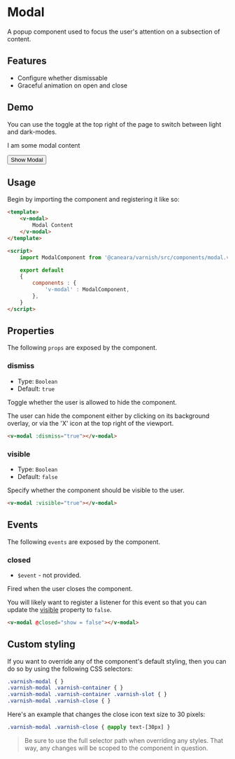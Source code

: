 # Modal

A popup component used to focus the user's attention on a subsection of content.

## Features

* Configure whether dismissable
* Graceful animation on open and close

## Demo

You can use the toggle at the top right of the page to switch between light and dark-modes.

<!-- Setup -->
<script setup>
    import { ref } from 'vue';
    import ModalComponent from '../../src/components/modal.vue';

    let show = ref(false);
</script>

<!-- Demo -->
<div class="bg-gray-100 dark:bg-black flex justify-center rounded-md p-6 mt-8">
    <ClientOnly>
        <ModalComponent :visible="show" @closed="show = false">
            <p>I am some modal content</p>
        </ModalComponent>
    </ClientOnly>
    <button @click="show = true"
            class="bg-sky-700 text-white px-3 py-1 mt-10 mb-12 rounded-md">
        Show Modal
    </button>
</div>

## Usage

Begin by importing the component and registering it like so:

```html
<template>
    <v-modal>
        Modal Content
    </v-modal>
</template>

<script>
    import ModalComponent from '@caneara/varnish/src/components/modal.vue';

    export default
    {
        components : {
            'v-modal' : ModalComponent,
        },
    }
</script>
```

## Properties

The following `props` are exposed by the component.

### dismiss

- Type: `Boolean`
- Default: `true`

Toggle whether the user is allowed to hide the component.

The user can hide the component either by clicking on its background overlay, or via the 'X' icon at the top right of the viewport.

```html
<v-modal :dismiss="true"></v-modal>
```

### visible

- Type: `Boolean`
- Default: `false`

Specify whether the component should be visible to the user.

```html
<v-modal :visible="true"></v-modal>
```

## Events

The following `events` are exposed by the component.

### closed

- `$event` - not provided.

Fired when the user closes the component.

You will likely want to register a listener for this event so that you can update the [visible](#visible) property to `false`.

```html
<v-modal @closed="show = false"></v-modal>
```

## Custom styling

If you want to override any of the component's default styling, then you can do so by using the following CSS selectors:

```css
.varnish-modal { }
.varnish-modal .varnish-container { }
.varnish-modal .varnish-container .varnish-slot { }
.varnish-modal .varnish-close { }
```

Here's an example that changes the close icon text size to 30 pixels:

```css
.varnish-modal .varnish-close { @apply text-[30px] }
```

> Be sure to use the full selector path when overriding any styles. That way, any changes will be scoped to the component in question.